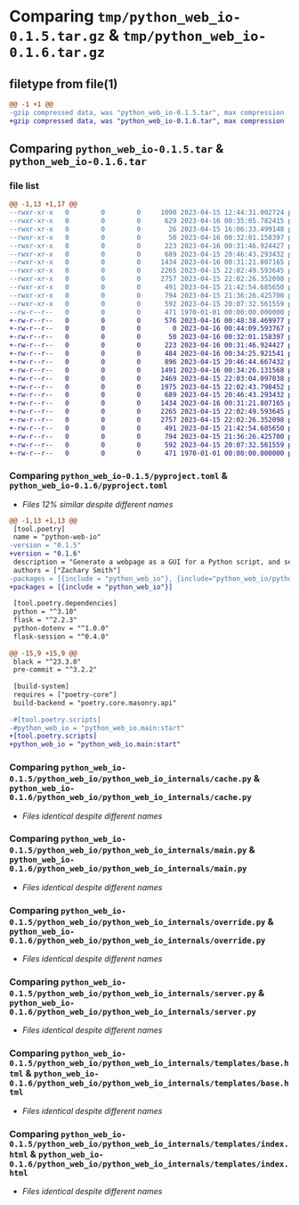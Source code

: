 # Comparing `tmp/python_web_io-0.1.5.tar.gz` & `tmp/python_web_io-0.1.6.tar.gz`

## filetype from file(1)

```diff
@@ -1 +1 @@
-gzip compressed data, was "python_web_io-0.1.5.tar", max compression
+gzip compressed data, was "python_web_io-0.1.6.tar", max compression
```

## Comparing `python_web_io-0.1.5.tar` & `python_web_io-0.1.6.tar`

### file list

```diff
@@ -1,13 +1,17 @@
--rwxr-xr-x   0        0        0     1090 2023-04-15 12:44:31.002724 python_web_io-0.1.5/LICENSE
--rwxr-xr-x   0        0        0      629 2023-04-16 00:35:05.782415 python_web_io-0.1.5/pyproject.toml
--rwxr-xr-x   0        0        0       26 2023-04-15 16:06:33.499148 python_web_io-0.1.5/python_web_io/.env.example
--rwxr-xr-x   0        0        0       50 2023-04-16 00:32:01.158397 python_web_io-0.1.5/python_web_io/__main__.py
--rwxr-xr-x   0        0        0      223 2023-04-16 00:31:46.924427 python_web_io-0.1.5/python_web_io/python_web_io_internals/__init__.py
--rwxr-xr-x   0        0        0      689 2023-04-15 20:46:43.293432 python_web_io-0.1.5/python_web_io/python_web_io_internals/cache.py
--rwxr-xr-x   0        0        0     1434 2023-04-16 00:31:21.807165 python_web_io-0.1.5/python_web_io/python_web_io_internals/main.py
--rwxr-xr-x   0        0        0     2265 2023-04-15 22:02:49.593645 python_web_io-0.1.5/python_web_io/python_web_io_internals/override.py
--rwxr-xr-x   0        0        0     2757 2023-04-15 22:02:26.352098 python_web_io-0.1.5/python_web_io/python_web_io_internals/server.py
--rwxr-xr-x   0        0        0      491 2023-04-15 21:42:54.685650 python_web_io-0.1.5/python_web_io/python_web_io_internals/templates/500.html
--rwxr-xr-x   0        0        0      794 2023-04-15 21:36:26.425700 python_web_io-0.1.5/python_web_io/python_web_io_internals/templates/base.html
--rwxr-xr-x   0        0        0      592 2023-04-15 20:07:32.561559 python_web_io-0.1.5/python_web_io/python_web_io_internals/templates/index.html
--rw-r--r--   0        0        0      471 1970-01-01 00:00:00.000000 python_web_io-0.1.5/PKG-INFO
+-rw-r--r--   0        0        0      576 2023-04-16 00:48:38.469977 python_web_io-0.1.6/pyproject.toml
+-rw-r--r--   0        0        0        0 2023-04-16 00:44:09.593767 python_web_io-0.1.6/python_web_io/__init__.py
+-rw-r--r--   0        0        0       50 2023-04-16 00:32:01.158397 python_web_io-0.1.6/python_web_io/__main__.py
+-rw-r--r--   0        0        0      223 2023-04-16 00:31:46.924427 python_web_io-0.1.6/python_web_io/python_web_io_internals/__init__.py
+-rw-r--r--   0        0        0      484 2023-04-16 00:34:25.921541 python_web_io-0.1.6/python_web_io/python_web_io_internals/__pycache__/__init__.cpython-310.pyc
+-rw-r--r--   0        0        0      896 2023-04-15 20:46:44.667432 python_web_io-0.1.6/python_web_io/python_web_io_internals/__pycache__/cache.cpython-310.pyc
+-rw-r--r--   0        0        0     1491 2023-04-16 00:34:26.131568 python_web_io-0.1.6/python_web_io/python_web_io_internals/__pycache__/main.cpython-310.pyc
+-rw-r--r--   0        0        0     2469 2023-04-15 22:03:04.097038 python_web_io-0.1.6/python_web_io/python_web_io_internals/__pycache__/override.cpython-310.pyc
+-rw-r--r--   0        0        0     1975 2023-04-15 22:02:43.798452 python_web_io-0.1.6/python_web_io/python_web_io_internals/__pycache__/server.cpython-310.pyc
+-rw-r--r--   0        0        0      689 2023-04-15 20:46:43.293432 python_web_io-0.1.6/python_web_io/python_web_io_internals/cache.py
+-rw-r--r--   0        0        0     1434 2023-04-16 00:31:21.807165 python_web_io-0.1.6/python_web_io/python_web_io_internals/main.py
+-rw-r--r--   0        0        0     2265 2023-04-15 22:02:49.593645 python_web_io-0.1.6/python_web_io/python_web_io_internals/override.py
+-rw-r--r--   0        0        0     2757 2023-04-15 22:02:26.352098 python_web_io-0.1.6/python_web_io/python_web_io_internals/server.py
+-rw-r--r--   0        0        0      491 2023-04-15 21:42:54.685650 python_web_io-0.1.6/python_web_io/python_web_io_internals/templates/500.html
+-rw-r--r--   0        0        0      794 2023-04-15 21:36:26.425700 python_web_io-0.1.6/python_web_io/python_web_io_internals/templates/base.html
+-rw-r--r--   0        0        0      592 2023-04-15 20:07:32.561559 python_web_io-0.1.6/python_web_io/python_web_io_internals/templates/index.html
+-rw-r--r--   0        0        0      471 1970-01-01 00:00:00.000000 python_web_io-0.1.6/PKG-INFO
```

### Comparing `python_web_io-0.1.5/pyproject.toml` & `python_web_io-0.1.6/pyproject.toml`

 * *Files 12% similar despite different names*

```diff
@@ -1,13 +1,13 @@
 [tool.poetry]
 name = "python-web-io"
-version = "0.1.5"
+version = "0.1.6"
 description = "Generate a webpage as a GUI for a Python script, and serve from anywhere."
 authors = ["Zachary Smith"]
-packages = [{include = "python_web_io"}, {include="python_web_io/python_web_io_internals"}]
+packages = [{include = "python_web_io"}]
 
 [tool.poetry.dependencies]
 python = "^3.10"
 flask = "^2.2.3"
 python-dotenv = "^1.0.0"
 flask-session = "^0.4.0"
 
@@ -15,9 +15,9 @@
 black = "^23.3.0"
 pre-commit = "^3.2.2"
 
 [build-system]
 requires = ["poetry-core"]
 build-backend = "poetry.core.masonry.api"
 
-#[tool.poetry.scripts]
-#python_web_io = "python_web_io.main:start"
+[tool.poetry.scripts]
+python_web_io = "python_web_io.main:start"
```

### Comparing `python_web_io-0.1.5/python_web_io/python_web_io_internals/cache.py` & `python_web_io-0.1.6/python_web_io/python_web_io_internals/cache.py`

 * *Files identical despite different names*

### Comparing `python_web_io-0.1.5/python_web_io/python_web_io_internals/main.py` & `python_web_io-0.1.6/python_web_io/python_web_io_internals/main.py`

 * *Files identical despite different names*

### Comparing `python_web_io-0.1.5/python_web_io/python_web_io_internals/override.py` & `python_web_io-0.1.6/python_web_io/python_web_io_internals/override.py`

 * *Files identical despite different names*

### Comparing `python_web_io-0.1.5/python_web_io/python_web_io_internals/server.py` & `python_web_io-0.1.6/python_web_io/python_web_io_internals/server.py`

 * *Files identical despite different names*

### Comparing `python_web_io-0.1.5/python_web_io/python_web_io_internals/templates/base.html` & `python_web_io-0.1.6/python_web_io/python_web_io_internals/templates/base.html`

 * *Files identical despite different names*

### Comparing `python_web_io-0.1.5/python_web_io/python_web_io_internals/templates/index.html` & `python_web_io-0.1.6/python_web_io/python_web_io_internals/templates/index.html`

 * *Files identical despite different names*

